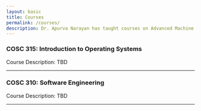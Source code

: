 ```yaml
---
layout: basic
title: Courses
permalink: /courses/
description: Dr. Apurva Narayan has taught courses on Advanced Machine Learning, Operating Systems, Software Engineering, Web and Cloud Computing, and Data Structures and Algorithms.
---
```


### **COSC 315:** Introduction to Operating Systems

Course Description: TBD

---

### **COSC 310:** Software Engineering

Course Description: TBD

---
